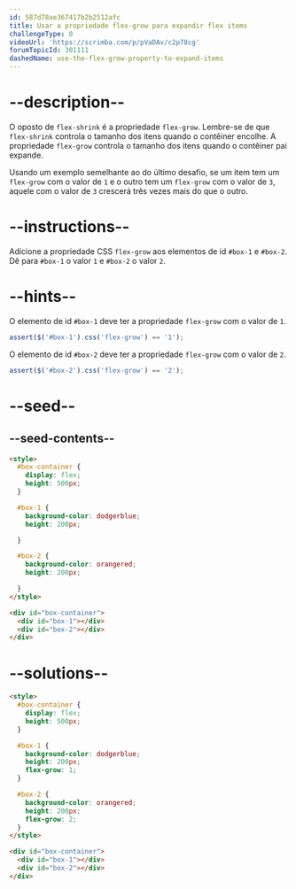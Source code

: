 ```yaml
---
id: 587d78ae367417b2b2512afc
title: Usar a propriedade flex-grow para expandir flex items
challengeType: 0
videoUrl: 'https://scrimba.com/p/pVaDAv/c2p78cg'
forumTopicId: 301111
dashedName: use-the-flex-grow-property-to-expand-items
---
```


# --description--

O oposto de `flex-shrink` é a propriedade `flex-grow`. Lembre-se de que `flex-shrink` controla o tamanho dos itens quando o contêiner encolhe. A propriedade `flex-grow` controla o tamanho dos itens quando o contêiner pai expande.

Usando um exemplo semelhante ao do último desafio, se um item tem um `flex-grow` com o valor de `1` e o outro tem um `flex-grow` com o valor de `3`, aquele com o valor de `3` crescerá três vezes mais do que o outro.

# --instructions--

Adicione a propriedade CSS `flex-grow` aos elementos de id `#box-1` e `#box-2`. Dê para `#box-1` o valor `1` e `#box-2` o valor `2`.

# --hints--

O elemento de id `#box-1` deve ter a propriedade `flex-grow` com o valor de `1`.

```js
assert($('#box-1').css('flex-grow') == '1');
```

O elemento de id `#box-2` deve ter a propriedade `flex-grow` com o valor de `2`.

```js
assert($('#box-2').css('flex-grow') == '2');
```

# --seed--

## --seed-contents--

```html
<style>
  #box-container {
    display: flex;
    height: 500px;
  }

  #box-1 {
    background-color: dodgerblue;
    height: 200px;

  }

  #box-2 {
    background-color: orangered;
    height: 200px;

  }
</style>

<div id="box-container">
  <div id="box-1"></div>
  <div id="box-2"></div>
</div>
```

# --solutions--

```html
<style>
  #box-container {
    display: flex;
    height: 500px;
  }

  #box-1 {
    background-color: dodgerblue;
    height: 200px;
    flex-grow: 1;
  }

  #box-2 {
    background-color: orangered;
    height: 200px;
    flex-grow: 2;
  }
</style>

<div id="box-container">
  <div id="box-1"></div>
  <div id="box-2"></div>
</div>
```

